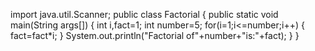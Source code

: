 import java.util.Scanner;
public class Factorial
{
  public static void main(String args[])
  {
     int i,fact=1;
     int number=5;
     for(i=1;i<=number;i++)
    {
       fact=fact*i;
    }
  System.out.println("Factorial of"+number+"is:"+fact);
 }
}
